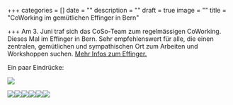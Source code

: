+++
categories = []
date = ""
description = ""
draft = true
image = ""
title = "CoWorking im gemütlichen Effinger in Bern"

+++
Am 3. Juni traf sich das CoSo-Team zum regelmässigen CoWorking. Dieses Mal im Effinger in Bern. Sehr empfehlenswert für alle, die einen zentralen, gemütlichen und sympathischen Ort zum Arbeiten und Workshoppen suchen. [Mehr Infos zum Effinger.](https://www.effinger.ch/raeume/aquarium/ "Mehr Infos zum Effinger CoWorking")

Ein paar Eindrücke:

![](/uploads/20220603_085034.jpg)

![](/uploads/20220603_143458.jpg)![](/uploads/20220603_104149.jpg)![](/uploads/20220603_104204.jpg)![](/uploads/20220603_102531.jpg)![](/uploads/powerbi-championship.png)![](/uploads/20220603_082812.jpg)